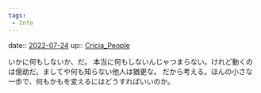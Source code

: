 ```yaml
---
tags:
 - Info
---
```


date:: [2022-07-24](Daily_Note/2022-07-24.md)
up:: [Cricia_People](../Bar/Novel/Nacaria/Cricia_People.md)

いかに何もしないか、だ。
本当に何もしないんじゃつまらない。けれど動くのは億劫だ。ましてや何も知らない他人は猶更な。
だから考える。ほんの小さな一歩で、何もかもを変えるにはどうすればいいのか。